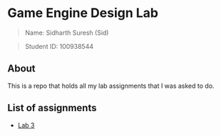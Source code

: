 # Game Engine Design Lab

> Name: Sidharth Suresh (Sid)

> Student ID: 100938544

## About

This is a repo that holds all my lab assignments that I was asked to do.

## List of assignments

- [Lab 3](https://github.com/sid-the-loser/Game-Engine-Design-Lab/blob/main/lab-3/)
